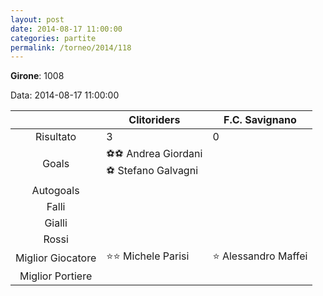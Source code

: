 ```yaml
---
layout: post
date: 2014-08-17 11:00:00
categories: partite
permalink: /torneo/2014/118
---
```

**Girone**: 1008

Data: 2014-08-17 11:00:00

| | Clitoriders | F.C. Savignano |
|:-----:|-----|-----|
Risultato|3|0
Goals|⚽⚽ Andrea Giordani<br/>⚽ Stefano Galvagni|
Autogoals||
Falli||
Gialli||
Rossi||
Miglior Giocatore|⭐⭐ Michele Parisi<br/>|⭐ Alessandro Maffei<br/>
Miglior Portiere||
